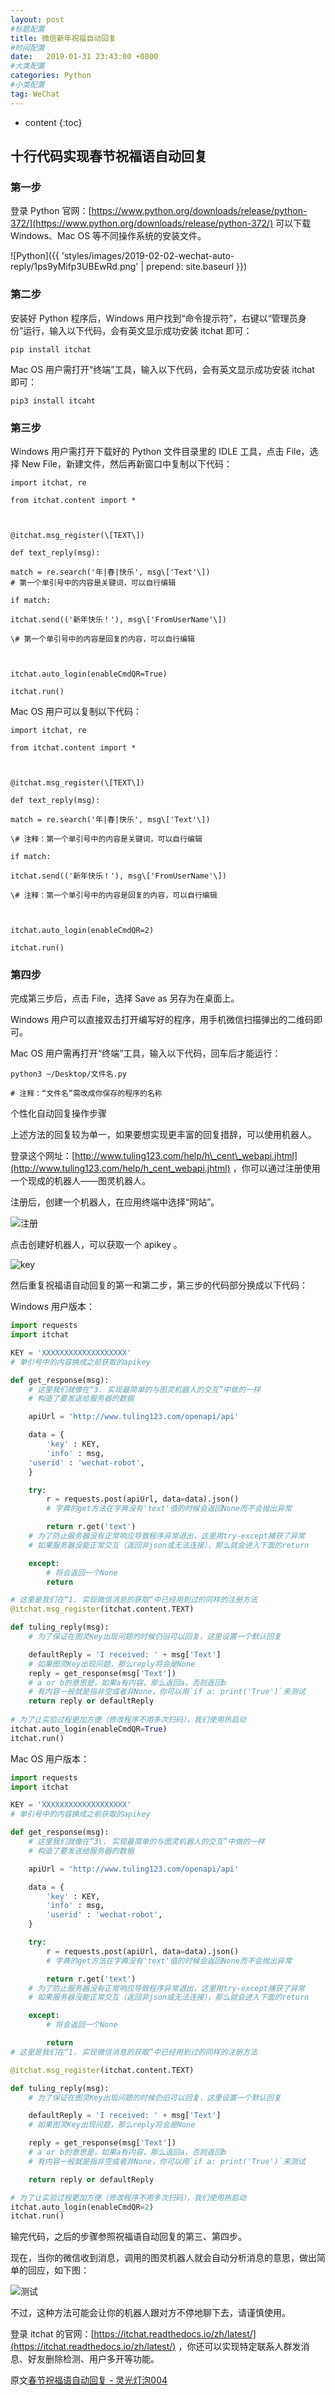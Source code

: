 ```yaml
---
layout: post
#标题配置
title: 微信新年祝福自动回复
#时间配置
date:   2019-01-31 23:43:00 +0800
#大类配置
categories: Python
#小类配置
tag: WeChat
---
```


* content
{:toc}

十行代码实现春节祝福语自动回复
---
### 第一步

登录 Python 官网：[https://www.python.org/downloads/release/python-372/](https://www.python.org/downloads/release/python-372/) 可以下载 Windows、Mac OS 等不同操作系统的安装文件。
  
![Python]({{ 'styles/images/2019-02-02-wechat-auto-reply/1ps9yMifp3UBEwRd.png' | prepend: site.baseurl  }})﻿

### 第二步

安装好 Python 程序后，Windows 用户找到“命令提示符”，右键以“管理员身份”运行，输入以下代码，会有英文显示成功安装 itchat 即可： 
```
pip install itchat
```
  

Mac OS 用户需打开“终端”工具，输入以下代码，会有英文显示成功安装 itchat 即可：

```
pip3 install itcaht
```
  

### 第三步

Windows 用户需打开下载好的 Python 文件目录里的 IDLE 工具，点击 File，选择 New File，新建文件，然后再新窗口中复制以下代码： 
```
import itchat, re

from itchat.content import *

  

@itchat.msg_register(\[TEXT\])

def text_reply(msg):

match = re.search('年|春|快乐', msg\['Text'\])
# 第一个单引号中的内容是关键词，可以自行编辑

if match:

itchat.send(('新年快乐！'), msg\['FromUserName'\])

\# 第一个单引号中的内容是回复的内容，可以自行编辑

  

itchat.auto_login(enableCmdQR=True)

itchat.run()
```
  

Mac OS 用户可以复制以下代码：
```
import itchat, re

from itchat.content import *

  

@itchat.msg_register(\[TEXT\])

def text_reply(msg):

match = re.search('年|春|快乐', msg\['Text'\])

\# 注释：第一个单引号中的内容是关键词，可以自行编辑

if match:

itchat.send(('新年快乐！'), msg\['FromUserName'\])

\# 注释：第一个单引号中的内容是回复的内容，可以自行编辑

  

itchat.auto_login(enableCmdQR=2)

itchat.run()
```

### 第四步

完成第三步后，点击 File，选择 Save as 另存为在桌面上。

  

Windows 用户可以直接双击打开编写好的程序，用手机微信扫描弹出的二维码即可。

  

Mac OS 用户需再打开“终端”工具，输入以下代码，回车后才能运行：

``` 
python3 ~/Desktop/文件名.py

# 注释：“文件名”需改成你保存的程序的名称
```

个性化自动回复操作步骤



上述方法的回复较为单一，如果要想实现更丰富的回复措辞，可以使用机器人。  

登录这个网址：[http://www.tuling123.com/help/h\_cent\_webapi.jhtml](http://www.tuling123.com/help/h_cent_webapi.jhtml) ，你可以通过注册使用一个现成的机器人——图灵机器人。

注册后，创建一个机器人，在应用终端中选择“网站”。

![注册](styles/images/2019-02-02-wechat-auto-reply/GPiVbcCBFG4UPhhU.png)﻿

点击创建好机器人，可以获取一个 apikey 。

![key](styles/images/2019-02-02-wechat-auto-reply/ckr9RN3RNZQxf13l.png)﻿

然后重复祝福语自动回复的第一和第二步，第三步的代码部分换成以下代码：

Windows 用户版本：

```python
import requests
import itchat

KEY = 'XXXXXXXXXXXXXXXXXXX'
# 单引号中的内容换成之前获取的apikey

def get_response(msg):
	# 这里我们就像在“3. 实现最简单的与图灵机器人的交互”中做的一样
	# 构造了要发送给服务器的数据

	apiUrl = 'http://www.tuling123.com/openapi/api'

	data = {
		'key' : KEY,
		'info' : msg,
	'userid' : 'wechat-robot',
	}

	try:
		r = requests.post(apiUrl, data=data).json()
		# 字典的get方法在字典没有'text'值的时候会返回None而不会抛出异常

		return r.get('text')
	# 为了防止服务器没有正常响应导致程序异常退出，这里用try-except捕获了异常
	# 如果服务器没能正常交互（返回非json或无法连接），那么就会进入下面的return

	except:
		# 将会返回一个None
		return

# 这里是我们在“1. 实现微信消息的获取”中已经用到过的同样的注册方法
@itchat.msg_register(itchat.content.TEXT)

def tuling_reply(msg):
	# 为了保证在图灵Key出现问题的时候仍旧可以回复，这里设置一个默认回复

	defaultReply = 'I received: ' + msg['Text']
	# 如果图灵Key出现问题，那么reply将会是None
	reply = get_response(msg['Text'])
	# a or b的意思是，如果a有内容，那么返回a，否则返回b
	# 有内容一般就是指非空或者非None，你可以用`if a: print('True')`来测试
	return reply or defaultReply
	
# 为了让实验过程更加方便（修改程序不用多次扫码），我们使用热启动
itchat.auto_login(enableCmdQR=True)
itchat.run()
```

Mac OS 用户版本：

```python
import requests
import itchat

KEY = 'XXXXXXXXXXXXXXXXXXX'
# 单引号中的内容换成之前获取的apikey

def get_response(msg):
	# 这里我们就像在“3\. 实现最简单的与图灵机器人的交互”中做的一样
	# 构造了要发送给服务器的数据

	apiUrl = 'http://www.tuling123.com/openapi/api'

	data = {
		'key' : KEY,
		'info' : msg,
		'userid' : 'wechat-robot',
	}

	try:
		r = requests.post(apiUrl, data=data).json()
		# 字典的get方法在字典没有'text'值的时候会返回None而不会抛出异常

		return r.get('text')
	# 为了防止服务器没有正常响应导致程序异常退出，这里用try-except捕获了异常
	# 如果服务器没能正常交互（返回非json或无法连接），那么就会进入下面的return

	except:
		# 将会返回一个None

		return
# 这里是我们在“1. 实现微信消息的获取”中已经用到过的同样的注册方法

@itchat.msg_register(itchat.content.TEXT)

def tuling_reply(msg):
	# 为了保证在图灵Key出现问题的时候仍旧可以回复，这里设置一个默认回复

	defaultReply = 'I received: ' + msg['Text']
	# 如果图灵Key出现问题，那么reply将会是None

	reply = get_response(msg['Text'])
	# a or b的意思是，如果a有内容，那么返回a，否则返回b
	# 有内容一般就是指非空或者非None，你可以用`if a: print('True')`来测试

	return reply or defaultReply

# 为了让实验过程更加方便（修改程序不用多次扫码），我们使用热启动
itchat.auto_login(enableCmdQR=2)
itchat.run()
```

输完代码，之后的步骤参照祝福语自动回复的第三、第四步。

现在，当你的微信收到消息，调用的图灵机器人就会自动分析消息的意思，做出简单的回应，如下图：

﻿![测试](styles/images/2019-02-02-wechat-auto-reply/0oYsW7KdK0c4kC7N.png)﻿

不过，这种方法可能会让你的机器人跟对方不停地聊下去，请谨慎使用。

登录 itchat 的官网：[https://itchat.readthedocs.io/zh/latest/](https://itchat.readthedocs.io/zh/latest/) ，你还可以实现特定联系人群发消息、好友删除检测、用户多开等功能。

原文[春节祝福语自动回复 - 灵光灯泡004](https://shimo.im/docs/vCYHZ04LWTsugigR?from=singlemessage&isappinstalled=0)